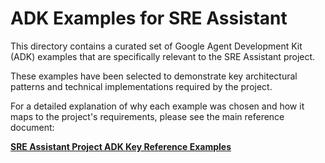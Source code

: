 # ADK Examples for SRE Assistant

This directory contains a curated set of Google Agent Development Kit (ADK) examples that are specifically relevant to the SRE Assistant project.

These examples have been selected to demonstrate key architectural patterns and technical implementations required by the project.

For a detailed explanation of why each example was chosen and how it maps to the project's requirements, please see the main reference document:

[**SRE Assistant Project ADK Key Reference Examples**](../../reference-adk-examples.md)
